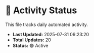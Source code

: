 # 🤖 Activity Status

This file tracks daily automated activity.

- **Last Updated:** 2025-07-31 09:23:20
- **Total Updates:** 20
- **Status:** 🟢 Active
